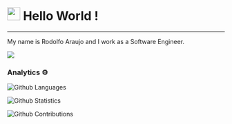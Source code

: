 
<h1><img src="https://emojis.slackmojis.com/emojis/images/1531849430/4246/blob-sunglasses.gif?1531849430" width="30"/> Hello World !</h1>

---


My name is Rodolfo Araujo and I work as a Software Engineer.

![](http://estruyf-github.azurewebsites.net/api/VisitorHit?user=rodoufu&repo=rodoufu&countColorcountColor)

### Analytics ⚙️

![Github Languages](https://github-readme-stats.vercel.app/api/top-langs/?username=rodoufu&layout=compact&count_private=true&langs_count=9&hide=jupyter%20notebook)

![Github Statistics](https://github-readme-stats.vercel.app/api/?username=rodoufu&count_private=true&show_icons=true)

![Github Contributions](https://github-readme-streak-stats.herokuapp.com/?user=rodoufu&hide_border=true)
